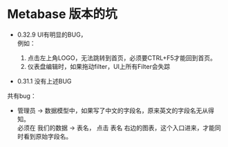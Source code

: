# Metabase 版本的坑
* 0.32.9 UI有明显的BUG，  
  例如：
  1. 点击左上角LOGO，无法跳转到首页，必须要CTRL+F5才能回到首页。
  1. 仪表盘编辑时，如果拖动filter，UI上所有Filter会失踪

* 0.31.1 没有上述BUG

共有bug：
* 管理员 -> 数据模型中，如果写了中文的字段名，原来英文的字段名无从得知。  
必须在 我们的数据 -> 表名， 点击 表名 右边的图表，这个入口进来，才能同时看到原始字段名。
